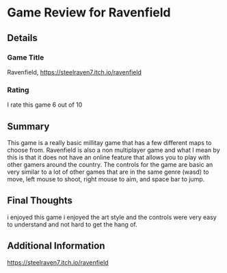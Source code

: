 # Game Review for Ravenfield

## Details

### Game Title
Ravenfield, https://steelraven7.itch.io/ravenfield

### Rating
I rate this game 6 out of 10

## Summary
This game is a really basic millitay game that has a few different maps to choose from. Ravenfield is also a non multiplayer game and what I mean by this is that it does not have an online feature that allows you to play with other gamers around the country. The controls for the game are basic an very similar to a lot of other games that are in the same genre (wasd) to move, left mouse to shoot, right mouse to aim, and space bar to jump. 

## Final Thoughts
i enjoyed this game i enjoyed the art style and the controls were very easy to understand and not hard to get the hang of.

## Additional Information
https://steelraven7.itch.io/ravenfield
